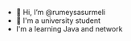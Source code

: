 - 👋 Hi, I’m @rumeysasurmeli
- 👀 I'm a university student
- I'm a learning Java and network
  

<!---
rumeysasurmeli/rumeysasurmeli is a ✨ special ✨ repository because its `README.md` (this file) appears on your GitHub profile.
You can click the Preview link to take a look at your changes.
--->
